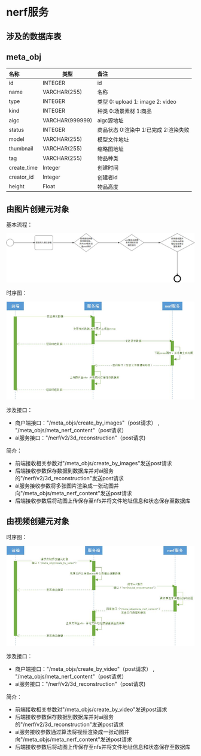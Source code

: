 # nerf服务

## 涉及的数据库表

## meta_obj
| 名称            | 类型           | 备注       |
|:--------------|--------------|:---------|
| id    | INTEGER | id  |
| name   | VARCHAR(255) | 名称     |
| type   | INTEGER | 类型 0: upload 1: image 2: video |
| kind | INTEGER      | 种类 0:场景素材 1:商品 |
| aigc | VARCHAR(999999) | aigc源地址 |
| status | INTEGER      | 商品状态 0:渲染中 1:已完成 2:渲染失败 |
| model | VARCHAR(255) | 模型文件地址 |
| thumbnail | VARCHAR(255) | 缩略图地址 |
| tag | VARCHAR(255) | 物品种类 |
| create_time | Integer | 创建时间 |
| creator_id | Integer | 创建者id |
| height | Float | 物品高度 |

## 由图片创建元对象

基本流程：

![](images/nerf.jpg)

时序图：

![](images/nerf01.png)

涉及接口：

- 商户端接口："/meta_objs/create_by_images"（post请求） , "/meta_objs/meta_nerf_content"（post请求）
- ai服务接口："/nerf/v2/3d_reconstruction"（post请求)

简介：

- 前端接收相关参数对"/meta_objs/create_by_images"发送post请求
- 后端接收参数保存数据到数据库并对ai服务的"/nerf/v2/3d_reconstruction"发送post请求
- ai服务接收参数将多张图片渲染成一张动图并向"/meta_objs/meta_nerf_content"发送post请求
- 后端接收参数后将动图上传保存至nfs并将文件地址信息和状态保存至数据库
## 由视频创建元对象

时序图：

![](images/nerf02.png)

涉及接口：

- 商户端接口："/meta_objs/create_by_video"（post请求） , "/meta_objs/meta_nerf_content"（post请求）
- ai服务接口："/nerf/v2/3d_reconstruction"（post请求)

简介：

- 前端接收相关参数对"/meta_objs/create_by_video"发送post请求
- 后端接收参数保存数据到数据库并对ai服务的"/nerf/v2/3d_reconstruction"发送post请求
- ai服务接收参数通过算法将视频渲染成一张动图并向"/meta_objs/meta_nerf_content"发送post请求
- 后端接收参数后将动图上传保存至nfs并将文件地址信息和状态保存至数据库